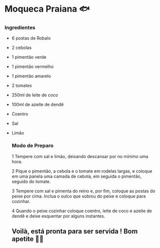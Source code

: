 # Moqueca Praiana :fish:

### Ingredientes

- 6 postas de Robalo

- 2 cebolas

- 1 pimentão verde

- 1 pimentão vermelho

- 1 pimentão amarelo

- 2 tomates

- 250ml de leite de coco

- 100ml de azeite de dendê

- Coentro

- Sal

- Limão

  

  ### Modo de Preparo

  1 Tempere com sal e limão, deixando descansar por no mínimo uma hora.

  2 Pique o pimentão, a cebola e o tomate em rodelas largas, e coloque em uma panela uma camada de cebola, em seguida o pimentão, seguido do tomate.

  3 Tempere com sal e pimenta do reino e, por fim, coloque as postas do peixe por cima. Inclua o sulco que sobrou do peixe e coloque para cozinhar.

  4 Quando o peixe cozinhar coloque coentro, leite de coco e azeite de dendê e deixe esquentar por alguns instantes.

  

  ## Voilà, está pronta para ser servida ! Bom apetite :man_cook:

  

  

  

  

  



 




